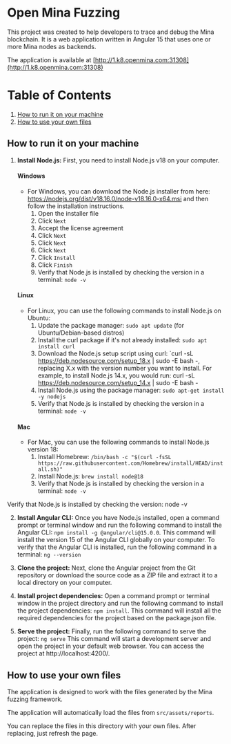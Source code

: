 # Open Mina Fuzzing

This project was created to help developers to trace and debug the Mina blockchain. It is a web application written in Angular 15 that uses one or more Mina nodes as backends.

The application is available at [http://1.k8.openmina.com:31308](http://1.k8.openmina.com:31308)

# Table of Contents
1. [How to run it on your machine](#how-to-run-it-on-your-machine)
2. [How to use your own files](#how-to-use-your-own-files)

## How to run it on your machine

1. **Install Node.js:** First, you need to install Node.js v18 on your computer.
   #### Windows ####
   * For Windows, you can download the Node.js installer from here: https://nodejs.org/dist/v18.16.0/node-v18.16.0-x64.msi and then follow the installation instructions.
     1. Open the installer file
     2. Click `Next`
     3. Accept the license agreement
     4. Click `Next`
     5. Click `Next`
     6. Click `Next`
     7. Click `Install`
     8. Click `Finish`
     9. Verify that Node.js is installed by checking the version in a terminal: `node -v`
   #### Linux ####
   * For Linux, you can use the following commands to install Node.js on Ubuntu:
     1. Update the package manager: `sudo apt update` (for Ubuntu/Debian-based distros)
     2. Install the curl package if it's not already installed: `sudo apt install curl`
     3. Download the Node.js setup script using curl: `curl -sL https://deb.nodesource.com/setup_18.x | sudo -E bash -, replacing X.x with the version number you want to install. For example, to install Node.js 14.x, you would run: curl -sL https://deb.nodesource.com/setup_14.x | sudo -E bash -
     4. Install Node.js using the package manager: `sudo apt-get install -y nodejs`
     5. Verify that Node.js is installed by checking the version in a terminal: `node -v`
    #### Mac ####
   * For Mac, you can use the following commands to install Node.js version 18:
     1. Install Homebrew: `/bin/bash -c "$(curl -fsSL https://raw.githubusercontent.com/Homebrew/install/HEAD/install.sh)"`
     2. Install Node.js: `brew install node@18`
     3. Verify that Node.js is installed by checking the version in a terminal: `node -v`

Verify that Node.js is installed by checking the version: node -v

2. **Install Angular CLI:** Once you have Node.js installed, open a command prompt or terminal window and run the following command to install the Angular CLI:
   `npm install -g @angular/cli@15.0.0`.
   This command will install the version 15 of the Angular CLI globally on your computer.
   To verify that the Angular CLI is installed, run the following command in a terminal: `ng --version`

3. **Clone the project:** Next, clone the Angular project from the Git repository or download the source code as a ZIP file and extract it to a local directory on your computer.

4. **Install project dependencies:** Open a command prompt or terminal window in the project directory and run the following command to install the project dependencies:
   `npm install`.
   This command will install all the required dependencies for the project based on the package.json file.
5. **Serve the project:** Finally, run the following command to serve the project:
   `ng serve`
   This command will start a development server and open the project in your default web browser. You can access the project at http://localhost:4200/.

## How to use your own files

The application is designed to work with the files generated by the Mina fuzzing framework.

The application will automatically load the files from `src/assets/reports`.

You can replace the files in this directory with your own files. After replacing, just refresh the page.
